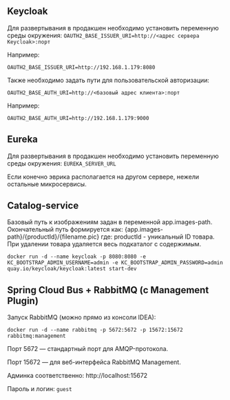 ## Keycloak

Для развертывания в продакшен необходимо установить переменную среды окружения:
`OAUTH2_BASE_ISSUER_URI=http://<адрес сервера Keycloak>:порт`

Например:

`OAUTH2_BASE_ISSUER_URI=http://192.168.1.179:8080`

Также необходимо задать пути для пользовательской авторизации:

`OAUTH2_BASE_AUTH_URI=http://<базовый адрес клиента>:порт`

Например:

`OAUTH2_BASE_AUTH_URI=http://192.168.1.179:9000`


## Eureka

Для развертывания в продакшен необходимо установить переменную среды окружения:
`EUREKA_SERVER_URL`

Если конечно эврика располагается на другом сервере, нежели остальные микросервисы.


## Catalog-service
Базовый путь к изображениям задан в переменной app.images-path. Окончательный путь формируется как:
{app.images-path}/{productId}/{filename.pic}
где: productId - уникальный ID товара.
При удалении товара удаляется весь подкаталог с содержимым.



```shell
docker run -d --name keycloak -p 8080:8080 -e KC_BOOTSTRAP_ADMIN_USERNAME=admin -e KC_BOOTSTRAP_ADMIN_PASSWORD=admin quay.io/keycloak/keycloak:latest start-dev
```


## Spring Cloud Bus + RabbitMQ (с Management Plugin)

Запуск RabbitMQ (можно прямо из консоли IDEA):

```shell
docker run -d --name rabbitmq -p 5672:5672 -p 15672:15672 rabbitmq:management
```
Порт 5672 — стандартный порт для AMQP-протокола.

Порт 15672 — для веб-интерфейса RabbitMQ Management.

Админка соответственно: http://localhost:15672

Пароль и логин: `guest`
